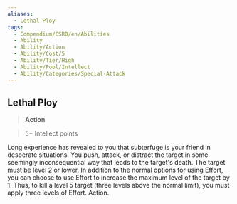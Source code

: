 ```yaml
---
aliases:
  - Lethal Ploy
tags:
  - Compendium/CSRD/en/Abilities
  - Ability
  - Ability/Action
  - Ability/Cost/5
  - Ability/Tier/High
  - Ability/Pool/Intellect
  - Ability/Categories/Special-Attack
---
```

  
    
## Lethal Ploy    
>**Action**    
>5+ Intellect points  
    
Long experience has revealed to you that subterfuge is your friend in desperate situations. You push, attack, or distract the target in some seemingly inconsequential way that leads to the target's death. The target must be level 2 or lower. In addition to the normal options for using Effort, you can choose to use Effort to increase the maximum level of the target by 1. Thus, to kill a level 5 target (three levels above the normal limit), you must apply three levels of Effort. Action.
